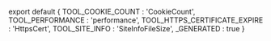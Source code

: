 export default {
    TOOL_COOKIE_COUNT : 'CookieCount',
    TOOL_PERFORMANCE : 'performance',
    TOOL_HTTPS_CERTIFICATE_EXPIRE : 'HttpsCert',
    TOOL_SITE_INFO : 'SiteInfoFileSize',
    _GENERATED  : true
}
